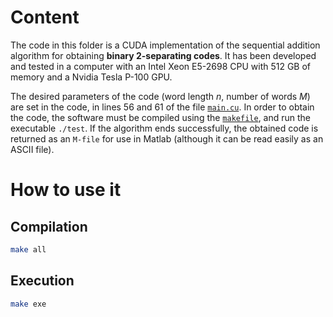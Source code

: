 # Content

The code in this folder is a CUDA implementation of the sequential addition algorithm for obtaining 
**binary 2-separating codes**.  It has been developed and tested in a computer with an Intel 
Xeon E5-2698 CPU with 512 GB of memory and a Nvidia Tesla P-100 GPU.

The desired parameters of the code (word length $n$, number of words $M$) are set in the code,
in lines 56 and 61 of the file [`main.cu`](./main.cu).  In order to obtain the code,  the software must be compiled 
using the [`makefile`](./makefile), and run the executable `./test`. If the algorithm ends successfully,
the obtained code is returned as an `M-file` for use in Matlab (although it can be read easily as an ASCII file).

# How to use it

## Compilation

```bash
make all
```

## Execution

```bash
make exe
```
